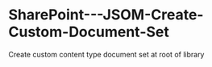 # SharePoint---JSOM-Create-Custom-Document-Set
Create custom content type document set at root  of library
